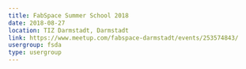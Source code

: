```yaml
---
title: FabSpace Summer School 2018
date: 2018-08-27
location: TIZ Darmstadt, Darmstadt
link: https://www.meetup.com/fabspace-darmstadt/events/253574843/
usergroup: fsda
type: usergroup
---
```

